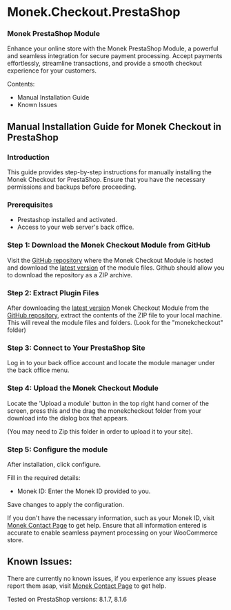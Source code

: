 # Monek.Checkout.PrestaShop
### Monek PrestaShop Module

Enhance your online store with the Monek PrestaShop Module, a powerful and seamless integration for secure payment processing. Accept payments effortlessly, streamline transactions, and provide a smooth checkout experience for your customers.

Contents:
- Manual Installation Guide
- Known Issues



## Manual Installation Guide for Monek Checkout in PrestaShop

### Introduction
This guide provides step-by-step instructions for manually installing the Monek Checkout for PrestaShop. Ensure that you have the necessary permissions and backups before proceeding.

### Prerequisites
- Prestashop installed and activated.
- Access to your web server's back office.

### Step 1: Download the Monek Checkout Module from GitHub
Visit the [GitHub repository](https://github.com/monek-ltd/Monek.Checkout.PrestaShop/) where the Monek Checkout Module is hosted and download the [latest version](https://github.com/monek-ltd/Monek.Checkout.PrestaShop/releases/latest) of the module files. Github should allow you to download the repository as a ZIP archive.


### Step 2: Extract Plugin Files
After downloading the [latest version](https://github.com/monek-ltd/Monek.Checkout.PrestaShop/releases/latest) Monek Checkout Module from the [GitHub repository](https://github.com/monek-ltd/Monek.Checkout.PrestaShop/), extract the contents of the ZIP file to your local machine. This will reveal the module files and folders. (Look for the "monekcheckout" folder)


### Step 3: Connect to Your PrestaShop Site
Log in to your back office account and locate the module manager under the back office menu.


### Step 4: Upload the Monek Checkout Module
Locate the 'Upload a module' button in the top right hand corner of the screen, press this and the drag the monekcheckout folder from your download into the dialog box that appears. 

(You may need to Zip this folder in order to upload it to your site).

### Step 5: Configure the module
After installation, click configure.

Fill in the required details:
- Monek ID: Enter the Monek ID provided to you.
  
Save changes to apply the configuration.

If you don't have the necessary information, such as your Monek ID, visit [Monek Contact Page](https://monek.com/contact) to get help. Ensure that all information entered is accurate to enable seamless payment processing on your WooCommerce store.





## Known Issues:
There are currently no known issues, if you experience any issues please report them asap, visit [Monek Contact Page](https://monek.com/contact) to get help. 

Tested on PrestaShop versions: 8.1.7, 8.1.6